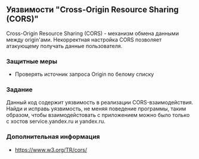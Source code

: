 ## Уязвимости "Cross-Origin Resource Sharing (CORS)"

Cross-Origin Resource Sharing (CORS) - механизм обмена данными между origin'ами. Некорректная настройка CORS позволяет атакующему получать данные пользователя. 

### Защитные меры

* Проверять источник запроса Origin по белому списку

### Задание

Данный код содержит уязвимость в реализации CORS-взаимодействия. Найди и исправь уязвимость, не меняя поведение программы, таким образом, чтобы взаимодейстовать c приложением можно было только с хостов service.yandex.ru и yandex.ru.

### Дополнительная информация

* https://www.w3.org/TR/cors/